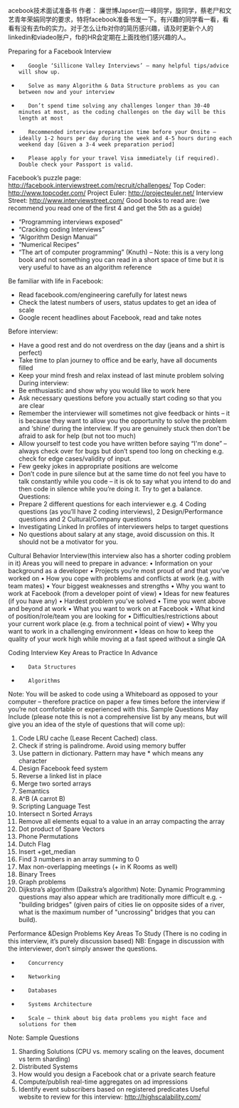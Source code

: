acebook技术面试准备书 作者：  廉世博Japser应一峰同学，旋同学，蔡老尸和文艺青年荣娟同学的要求，特将facebook准备书发一下。有兴趣的同学看一看，看看有没有去fb的实力。对于怎么让fb对你的简历感兴趣，请及时更新个人的linkedin和viadeo账户，fb的HR会定期在上面找他们感兴趣的人。

Preparing for a Facebook Interview
*        Google ‘Sillicone Valley Interviews’ – many helpful tips/advice will show up.
*        Solve as many Algorithm & Data Structure problems as you can between now and your interview 
*        Don’t spend time solving any challenges longer than 30-40 minutes at most, as the coding challenges on the day will be this length at most
*        Recommended interview preparation time before your Onsite – ideally 1-2 hours per day during the week and 4-5 hours during each weekend day [Given a 3-4 week preparation period]
*        Please apply for your travel Visa immediately (if required). Double check your Passport is valid. 

Facebook’s puzzle page: http://facebook.interviewstreet.com/recruit/challenges/
Top Coder: http://www.topcoder.com/
Project Euler: http://projecteuler.net/
Interview Street: http://www.interviewstreet.com/
Good books to read are: (we recommend you read one of the first 4 and get the 5th as a guide)
* “Programming interviews exposed”
* “Cracking coding Interviews”
* “Algorithm Design Manual”
* “Numerical Recipes” 
* “The art of computer programming” (Knuth) – Note: this is a very long book and not something you can read in a short space of time but it is very useful to have as an algorithm reference
    
Be familiar with life in Facebook:
* Read facebook.com/engineering carefully for latest news
* Check the latest numbers of users, status updates to get an idea of scale
* Google recent headlines about Facebook, read and take notes
    
    
    
Before interview:
* Have a good rest and do not overdress on the day (jeans and a shirt is perfect)    
* Take time to plan journey to office and be early, have all documents filled
* Keep your mind fresh and relax instead of last minute problem solving
During interview:
* Be enthusiastic and show why you would like to work here
* Ask necessary questions before you actually start coding so that you are clear
* Remember the interviewer will sometimes not give feedback or hints – it is because they want to allow you the opportunity to solve the problem and ‘shine’ during the interview. If you are genuinely stuck then don’t be afraid to ask for help (but not too much)
* Allow yourself to test code you have written before saying “I'm done” – always check over for bugs but don’t spend too long on checking e.g. check for edge cases/validity of input. 
* Few geeky jokes in appropriate positions are welcome    
*  Don’t code in pure silence but at the same time do not feel you have to talk constantly while you code – it is ok to say what you intend to do and then code in silence while you’re doing it. Try to get a balance.
Questions:
* Prepare 2 different questions for each interviewer e.g. 4 Coding questions (as you’ll have 2 coding interviews), 2 Design/Performance questions and 2 Cultural/Company questions
* Investigating Linked In profiles of interviewers helps to target questions
* No questions about salary at any stage, avoid discussion on this. It should not be a motivator for you. 
    
    
    
    
    
    
    
Cultural Behavior Interview(this interview also has a shorter coding problem in it)
Areas you will need to prepare in advance:
• Information on your background as a developer
• Projects you’re most proud of and that you’ve worked on
• How you cope with problems and conflicts at work (e.g. with team mates)
• Your biggest weaknesses and strengths
• Why you want to work at Facebook (from a developer point of view)
• Ideas for new features (if you have any)
• Hardest problem you’ve solved
• Time you went above and beyond at work
• What you want to work on at Facebook
• What kind of position/role/team you are looking for
• Difficulties/restrictions  about your current work place (e.g. from a technical point of view)
• Why you want to work in a challenging environment
• Ideas on how to keep the quality of your work high while moving at a fast speed without a single QA
            
    
    
    
    
    
    
    
    
    
Coding Interview
Key Areas to Practice In Advance
*        Data Structures
*        Algorithms
    
Note: You will be asked to code using a Whiteboard as opposed to your computer – therefore practice on paper a few times before the interview if you’re not comfortable or experienced with this. 
Sample Questions May Include (please note this is not a comprehensive list by any means, but will give you an idea of the style of questions that will come up):
1. Code LRU cache (Lease Recent Cached) class.
2. Check if string is palindrome. Avoid using memory buffer
3. Use pattern in dictionary. Pattern may have * which means any character
4. Design Facebook feed system
5. Reverse a linked list in place
6. Merge two sorted arrays
7. Semantics
8. A^B (A carrot B)
9. Scripting Language Test
10. Intersect n Sorted Arrays
11. Remove all elements equal to a value in an array compacting the array
12. Dot product of Spare Vectors 
13. Phone Permutations
14. Dutch Flag 
15. Insert +get_median
16. Find 3 numbers in an array summing to 0 
17. Max non-overlapping meetings (+ in K Rooms as well)
18. Binary Trees
19. Graph problems
20. Dijkstra’s algorithm (Daikstra’s algorithm)
Note: Dynamic Programming questions may also appear which are traditionally more difficult e.g. -"building bridges" (given pairs of cities lie on opposite sides of a river, what is the maximum number of "uncrossing" bridges that you can build).
    
    
Performance &Design Problems
Key Areas To Study (There is no coding in this interview, it’s purely discussion based) 
NB: Engage in discussion with the interviewer, don’t simply answer the questions. 
*        Concurrency
*        Networking
*        Databases
*        Systems Architecture
*        Scale – think about big data problems you might face and solutions for them
    
Note:
Sample Questions
1. Sharding Solutions (CPU vs. memory scaling on the leaves, document vs term sharding)
2. Distributed Systems
3. How would you design a Facebook chat or a private search feature
4. Compute/publish real-time aggregates on ad impressions
5. Identify event subscribers based on registered predicates
Useful website to review for this interview: http://highscalability.com/ 
    
    
